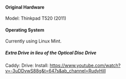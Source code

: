 #### Original Hardware
Model: Thinkpad T520 (2011)
#### Operating System
Currently using Linux Mint.
##### Extra Drive in lieu of the Optical Disc Drive
Caddy: 
Drive: 
Install: https://www.youtube.com/watch?v=-3uDDvwS88g&t=647s&ab_channel=RudyHill
